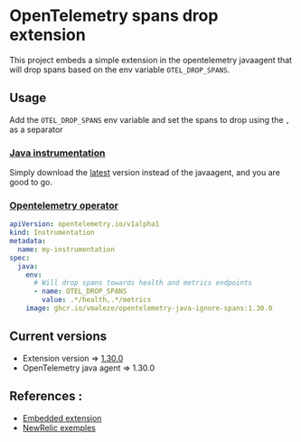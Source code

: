 # OpenTelemetry spans drop extension

This project embeds a simple extension in the opentelemetry javaagent that will drop spans based on the env variable `OTEL_DROP_SPANS`.

## Usage

Add the `OTEL_DROP_SPANS` env variable and set the spans to drop using the `,` as a separator

### [Java instrumentation](https://opentelemetry.io/docs/instrumentation/java/automatic/)
Simply download the [latest](https://github.com/vmaleze/opentelemetry-java-ignore-spans/releases) version instead of the javaagent, and you are good to go.  


### [Opentelemetry operator](https://github.com/open-telemetry/opentelemetry-operator#use-customized-or-vendor-instrumentation)

```yaml
apiVersion: opentelemetry.io/v1alpha1
kind: Instrumentation
metadata:
  name: my-instrumentation
spec:
  java:
    env:
      # Will drop spans towards health and metrics endpoints
      - name: OTEL_DROP_SPANS
        value: .*/health,.*/metrics
    image: ghcr.io/vmaleze/opentelemetry-java-ignore-spans:1.30.0
```

## Current versions
* Extension version => [1.30.0](https://github.com/vmaleze/opentelemetry-java-ignore-spans/releases)
* OpenTelemetry java agent => 1.30.0

## References :
* [Embedded extension](https://github.com/open-telemetry/opentelemetry-java-instrumentation/blob/main/examples/extension/README.md#embed-extensions-in-the-opentelemetry-agent)
* [NewRelic exemples](https://github.com/newrelic/newrelic-opentelemetry-examples)
